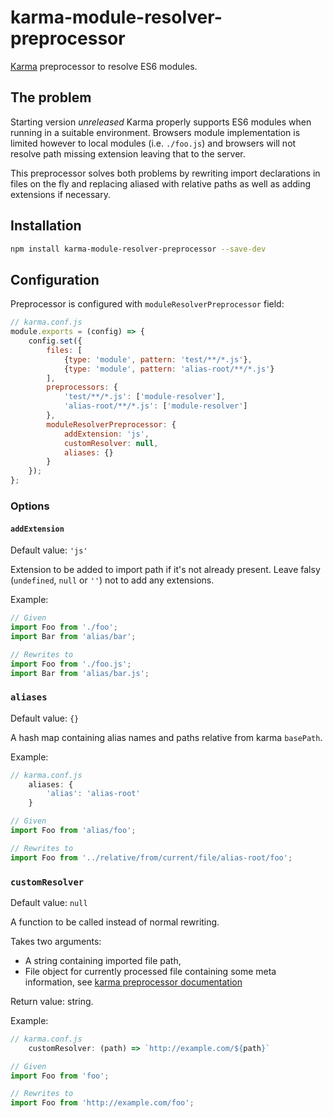 # karma-module-resolver-preprocessor
[Karma](http://karma-runner.github.io) preprocessor to resolve ES6 modules.

## The problem
Starting version *unreleased* Karma properly supports ES6 modules when running in a suitable environment. Browsers module implementation is limited however to local modules (i.e. `./foo.js`) and browsers will not resolve path missing extension leaving that to the server.

This preprocessor solves both problems by rewriting import declarations in files on the fly and replacing aliased with relative paths as well as adding extensions if necessary.

## Installation
```bash
npm install karma-module-resolver-preprocessor --save-dev
```

## Configuration
Preprocessor is configured with `moduleResolverPreprocessor` field:
```js
// karma.conf.js
module.exports = (config) => {
	config.set({
		files: [
			{type: 'module', pattern: 'test/**/*.js'},
			{type: 'module', pattern: 'alias-root/**/*.js'}
		],
		preprocessors: {
			'test/**/*.js': ['module-resolver'],
			'alias-root/**/*.js': ['module-resolver']
		},
		moduleResolverPreprocessor: {
			addExtension: 'js',
			customResolver: null,
			aliases: {}
		}
	});
};
```

### Options
#### `addExtension`
Default value: `'js'`

Extension to be added to import path if it's not already present. Leave falsy (`undefined`, `null` or `''`) not to add any extensions.

Example: 
```js
// Given
import Foo from './foo';
import Bar from 'alias/bar';

// Rewrites to
import Foo from './foo.js';
import Bar from 'alias/bar.js';
```

### `aliases`

Default value: `{}`

A hash map containing alias names and paths relative from karma `basePath`.

Example: 
```js
// karma.conf.js
	aliases: {
		'alias': 'alias-root'
	}
```
```js
// Given
import Foo from 'alias/foo';

// Rewrites to
import Foo from '../relative/from/current/file/alias-root/foo';
```

### `customResolver`
Default value: `null`

A function to be called instead of normal rewriting.

Takes two arguments:
* A string containing imported file path,
* File object for currently processed file containing some meta information, see [karma preprocessor documentation](http://karma-runner.github.io/3.0/dev/plugins.html)

Return value: string.

Example: 
```js
// karma.conf.js
	customResolver: (path) => `http://example.com/${path}`
```
```js
// Given
import Foo from 'foo';

// Rewrites to
import Foo from 'http://example.com/foo';
```
